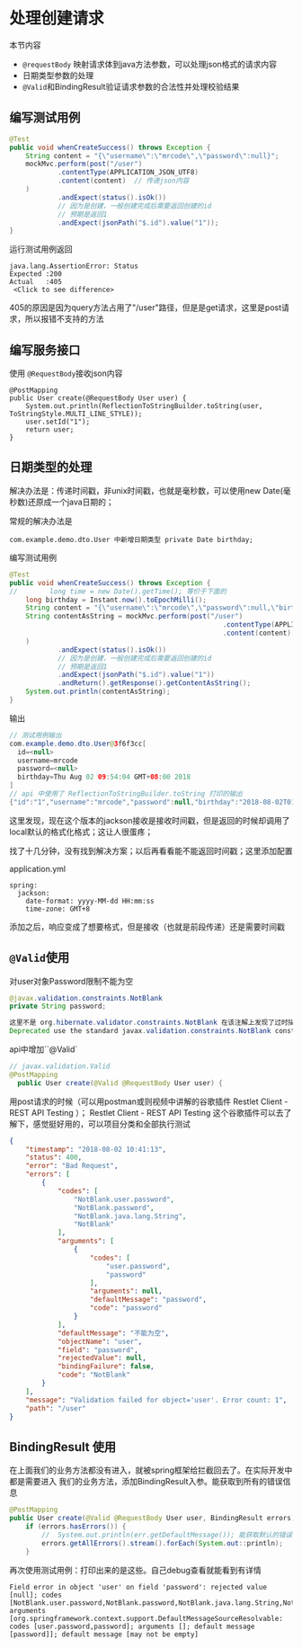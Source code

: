# 处理创建请求

本节内容

* `@requestBody` 映射请求体到java方法参数，可以处理json格式的请求内容
* 日期类型参数的处理
* `@Valid`和BindingResult验证请求参数的合法性并处理校验结果

## 编写测试用例

```java
@Test
public void whenCreateSuccess() throws Exception {
    String content = "{\"username\":\"mrcode\",\"password\":null}";
    mockMvc.perform(post("/user")
            .contentType(APPLICATION_JSON_UTF8)
            .content(content)  // 传递json内容
    )
            .andExpect(status().isOk())
            // 因为是创建，一般创建完成后需要返回创建的id
            // 预期是返回1
            .andExpect(jsonPath("$.id").value("1"));
}
```

运行测试用例返回
```
java.lang.AssertionError: Status
Expected :200
Actual   :405
 <Click to see difference>
```

405的原因是因为query方法占用了"/user"路径，但是是get请求，这里是post请求，所以报错不支持的方法

## 编写服务接口
使用 `@RequestBody`接收json内容
```
@PostMapping
public User create(@RequestBody User user) {
    System.out.println(ReflectionToStringBuilder.toString(user, ToStringStyle.MULTI_LINE_STYLE));
    user.setId("1");
    return user;
}
```

## 日期类型的处理
解决办法是：传递时间戳，非unix时间戳，也就是毫秒数，可以使用new Date(毫秒数)还原成一个java日期的；

常规的解决办法是

```
com.example.demo.dto.User 中新增日期类型 private Date birthday;
```

编写测试用例

```java
@Test
public void whenCreateSuccess() throws Exception {
//        long time = new Date().getTime(); 等价于下面的
    long birthday = Instant.now().toEpochMilli();
    String content = "{\"username\":\"mrcode\",\"password\":null,\"birthday\":" + birthday + "}";
    String contentAsString = mockMvc.perform(post("/user")
                                                     .contentType(APPLICATION_JSON_UTF8)
                                                     .content(content)
    )
            .andExpect(status().isOk())
            // 因为是创建，一般创建完成后需要返回创建的id
            // 预期是返回1
            .andExpect(jsonPath("$.id").value("1"))
            .andReturn().getResponse().getContentAsString();
    System.out.println(contentAsString);
}
```
输出
```java
// 测试用例输出
com.example.demo.dto.User@3f6f3cc[
  id=<null>
  username=mrcode
  password=<null>
  birthday=Thu Aug 02 09:54:04 GMT+08:00 2018
]
// api 中使用了 ReflectionToStringBuilder.toString 打印的输出
{"id":"1","username":"mrcode","password":null,"birthday":"2018-08-02T01:54:04.268+0000"}
```

这里发现，现在这个版本的jackson接收是接收时间戳，但是返回的时候却调用了local默认的格式化格式；这让人很蛋疼；

找了十几分钟，没有找到解决方案；以后再看看能不能返回时间戳；这里添加配置

application.yml
```
spring:
  jackson:
    date-format: yyyy-MM-dd HH:mm:ss
    time-zone: GMT+8
```
添加之后，响应变成了想要格式，但是接收（也就是前段传递）还是需要时间戳


## `@Valid`使用

对user对象Password限制不能为空
```java
@javax.validation.constraints.NotBlank
private String password;

这里不是 org.hibernate.validator.constraints.NotBlank 在该注解上发现了过时描述。
Deprecated use the standard javax.validation.constraints.NotBlank constraint instead
```

api中增加``@Valid`
```java
// javax.validation.Valid
@PostMapping
  public User create(@Valid @RequestBody User user) {
```

用post请求的时候（可以用postman或则视频中讲解的谷歌插件 Restlet Client - REST API Testing ）；
Restlet Client - REST API Testing 这个谷歌插件可以去了解下，感觉挺好用的，可以项目分类和全部执行测试

```json
{
    "timestamp": "2018-08-02 10:41:13",
    "status": 400,
    "error": "Bad Request",
    "errors": [
        {
            "codes": [
                "NotBlank.user.password",
                "NotBlank.password",
                "NotBlank.java.lang.String",
                "NotBlank"
            ],
            "arguments": [
                {
                    "codes": [
                        "user.password",
                        "password"
                    ],
                    "arguments": null,
                    "defaultMessage": "password",
                    "code": "password"
                }
            ],
            "defaultMessage": "不能为空",
            "objectName": "user",
            "field": "password",
            "rejectedValue": null,
            "bindingFailure": false,
            "code": "NotBlank"
        }
    ],
    "message": "Validation failed for object='user'. Error count: 1",
    "path": "/user"
}
```

## BindingResult 使用
在上面我们的业务方法都没有进入，就被spring框架给拦截回去了。在实际开发中都是需要进入
我们的业务方法，添加BindingResult入参。能获取到所有的错误信息

```java
@PostMapping
public User create(@Valid @RequestBody User user, BindingResult errors) {
    if (errors.hasErrors()) {
        //  System.out.println(err.getDefaultMessage()); 能获取默认的错误信息
        errors.getAllErrors().stream().forEach(System.out::println);
    }
```
再次使用测试用例：打印出来的是这些。自己debug查看就能看到有详情
```
Field error in object 'user' on field 'password': rejected value [null]; codes [NotBlank.user.password,NotBlank.password,NotBlank.java.lang.String,NotBlank]; arguments [org.springframework.context.support.DefaultMessageSourceResolvable: codes [user.password,password]; arguments []; default message [password]]; default message [may not be empty]
```
